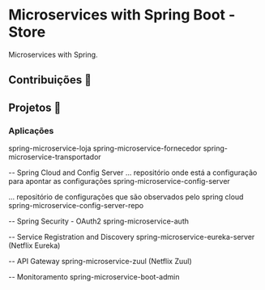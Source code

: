 # Microservices with Spring Boot - Store

Microservices with Spring.





## Contribuições 📌




## Projetos 📌

### Aplicações 
spring-microservice-loja
spring-microservice-fornecedor
spring-microservice-transportador


-- Spring Cloud and Config Server
... repositório onde está a configuração para apontar as configurações
spring-microservice-config-server

... repositório de configurações que são observados pelo spring cloud
spring-microservice-config-server-repo

-- Spring Security - OAuth2
spring-microservice-auth

-- Service Registration and Discovery
spring-microservice-eureka-server (Netflix Eureka)

-- API Gateway
spring-microservice-zuul (Netflix Zuul)

-- Monitoramento
spring-microservice-boot-admin

